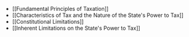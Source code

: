 - [[Fundamental Principles of Taxation]]
- [[Characteristics of Tax and the Nature of the State's Power to Tax]]
- [[Constitutional Limitations]]
- [[Inherent Limitations on the State's Power to Tax]]
